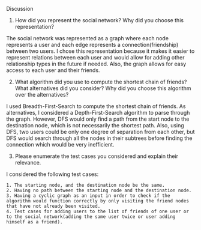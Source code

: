 Discussion
1. How did you represent the social network? Why did you choose this representation?

The social network was represented as a graph where each node represents a user and each edge represents a connection(friendship) between two users.
I chose this representation because it makes it easier to represent relations between each user and would allow for adding other relationship types in the future if needed.
Also, the graph allows for easy access to each user and their friends.

2. What algorithm did you use to compute the shortest chain of friends? What alternatives did you consider? Why did you choose this algorithm over the alternatives?

I used Breadth-First-Search to compute the shortest chain of friends. As alternatives, I considered a Depth-First-Search algorithm to parse through the graph. However, DFS would only find a path from the start node to the destination node, which is not necessarily the shortest path. 
Also, using DFS, two users could be only one degree of separation from each other, but DFS would search through all the nodes in their subtrees before finding the connection which would be very inefficient.

3. Please enumerate the test cases you considered and explain their relevance.

I considered the following test cases:

    1. The starting node, and the destination node be the same.
    2. Having no path between the starting node and the destination node.
    3. Having a cyclic graph as an input in order to check if the algorithm would function correctly by only visiting the friend nodes that have not already been visited.
    4. Test cases for adding users to the list of friends of one user or to the social network(adding the same user twice or user adding himself as a friend).

